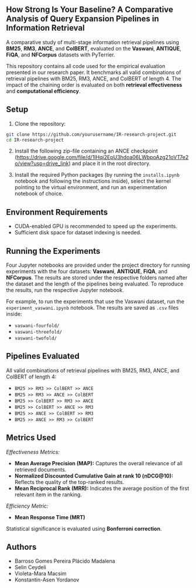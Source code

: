 ## How Strong Is Your Baseline? A Comparative Analysis of Query Expansion Pipelines in Information Retrieval

A comparative study of multi-stage information retrieval pipelines using **BM25**, **RM3**, **ANCE**, and **ColBERT**, evaluated on the **Vaswani**, **ANTIQUE**, **FiQA**, and **NFCorpus** datasets with PyTerrier.

This repository contains all code used for the empirical evaluation presented in our research paper. It benchmarks all valid combinations of retrieval pipelines with BM25, RM3, ANCE, and ColBERT of length 4. The impact of the chaining order is evaluated on both **retrieval effectiveness** and **computational efficiency**.

## Setup

1. Clone the repository:

```bash
git clone https://github.com/yourusername/IR-research-project.git
cd IR-research-project
```

2. Install the following zip-file containing an ANCE checkpoint (https://drive.google.com/file/d/1IHqi2EpU3hdoa06LWbpoAzg21oVT7e2o/view?usp=drive_link) and place it in the root directory.

3. Install the required Python packages (by running the `installs.ipynb` notebook and following the instructions inside), select the kernel pointing to the virtual environment, and run an experimentation notebook of choice.

## Environment Requirements

- CUDA-enabled GPU is recommended to speed up the experiments.
- Sufficient disk space for dataset indexing is needed.

## Running the Experiments

Four Jupyter notebooks are provided under the project directory for running experiments with the four datasets: **Vaswani**, **ANTIQUE**, **FiQA**, and **NFCorpus**. The results are stored under the respective folders named after the dataset and the length of the pipelines being evaluated. To reproduce the results, run the respective Jupyter notebook.

For example, to run the experiments that use the Vaswani dataset, run the `experiment_vaswani.ipynb` notebook. The results are saved as `.csv` files inside:

- `vaswani-fourfold/`
- `vaswani-threefold/`
- `vaswani-twofold/`

## Pipelines Evaluated

All valid combinations of retrieval pipelines with BM25, RM3, ANCE, and ColBERT of length 4:

- `BM25 >> RM3 >> ColBERT >> ANCE`
- `BM25 >> RM3 >> ANCE >> ColBERT`
- `BM25 >> ColBERT >> RM3 >> ANCE`
- `BM25 >> ColBERT >> ANCE >> RM3`
- `BM25 >> ANCE >> ColBERT >> RM3`
- `BM25 >> ANCE >> RM3 >> ColBERT`

## Metrics Used

_Effectiveness Metrics:_

- **Mean Average Precision (MAP):** Captures the overall relevance of all retrieved documents.
- **Normalized Discounted Cumulative Gain at rank 10 (nDCG@10):** Reflects the quality of the top-ranked results.
- **Mean Reciprocal Rank (MRR):** Indicates the average position of the first relevant item in the ranking.

_Efficiency Metric:_

- **Mean Response Time (MRT)**

Statistical significance is evaluated using **Bonferroni correction**.

## Authors

- Barroso Gomes Pereira Plácido Madalena
- Selin Ceydeli
- Violeta-Mara Macsim
- Konstantin-Asen Yordanov
